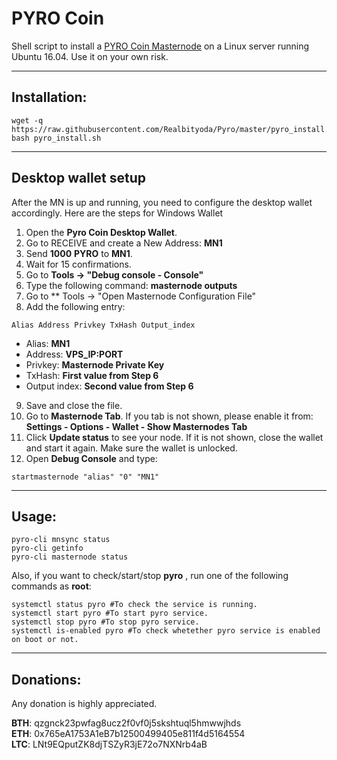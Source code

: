 # PYRO Coin
Shell script to install a [PYRO Coin Masternode](http://pyro.solutions/) on a Linux server running Ubuntu 16.04. Use it on your own risk.

***
## Installation:
```
wget -q https://raw.githubusercontent.com/Realbityoda/Pyro/master/pyro_install.sh
bash pyro_install.sh
```
***

## Desktop wallet setup

After the MN is up and running, you need to configure the desktop wallet accordingly. Here are the steps for Windows Wallet
1. Open the **Pyro Coin Desktop Wallet**.
2. Go to RECEIVE and create a New Address: **MN1**
3. Send **1000** **PYRO** to **MN1**.
4. Wait for 15 confirmations.
5. Go to **Tools -> "Debug console - Console"**
6. Type the following command: **masternode outputs**
7. Go to  ** Tools -> "Open Masternode Configuration File"
8. Add the following entry:
```
Alias Address Privkey TxHash Output_index
```
* Alias: **MN1**
* Address: **VPS_IP:PORT**
* Privkey: **Masternode Private Key**
* TxHash: **First value from Step 6**
* Output index:  **Second value from Step 6**
9. Save and close the file.
10. Go to **Masternode Tab**. If you tab is not shown, please enable it from: **Settings - Options - Wallet - Show Masternodes Tab**
11. Click **Update status** to see your node. If it is not shown, close the wallet and start it again. Make sure the wallet is unlocked.
12. Open **Debug Console** and type:
```
startmasternode "alias" "0" "MN1"
```
***

## Usage:
```
pyro-cli mnsync status
pyro-cli getinfo
pyro-cli masternode status
```

Also, if you want to check/start/stop **pyro** , run one of the following commands as **root**:

```
systemctl status pyro #To check the service is running.
systemctl start pyro #To start pyro service.
systemctl stop pyro #To stop pyro service.
systemctl is-enabled pyro #To check whetether pyro service is enabled on boot or not.
```
***

## Donations:  

Any donation is highly appreciated.  

**BTH**: qzgnck23pwfag8ucz2f0vf0j5skshtuql5hmwwjhds  
**ETH**: 0x765eA1753A1eB7b12500499405e811f4d5164554  
**LTC**: LNt9EQputZK8djTSZyR3jE72o7NXNrb4aB  

